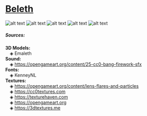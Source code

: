 # [Beleth](https://en.wikipedia.org/wiki/Beleth)
![alt text](https://github.com/Emaleth-BSE/Beleth/master/extra/screenshots/Screenshot_01.png)
![alt text](https://github.com/Emaleth-BSE/Beleth/master/extra/screenshots/Screenshot_02.png)
![alt text](https://github.com/Emaleth-BSE/Beleth/master/extra/screenshots/Screenshot_03.png)
![alt text](https://github.com/Emaleth-BSE/Beleth/master/extra/screenshots/Screenshot_04.png)
![alt text](https://github.com/Emaleth-BSE/Beleth/master/extra/screenshots/Screenshot_05.png)

##### Sources:
**3D Models:**  
&emsp;◈ Emaleth  
**Sound:**  
&emsp;◈ https://opengameart.org/content/25-cc0-bang-firework-sfx  
**Fonts:**  
&emsp;◈ KenneyNL  
**Textures:**  
&emsp;◈ https://opengameart.org/content/lens-flares-and-particles  
&emsp;◈ https://cc0textures.com  
&emsp;◈ https://texturehaven.com  
&emsp;◈ https://opengameart.org  
&emsp;◈ https://3dtextures.me  



